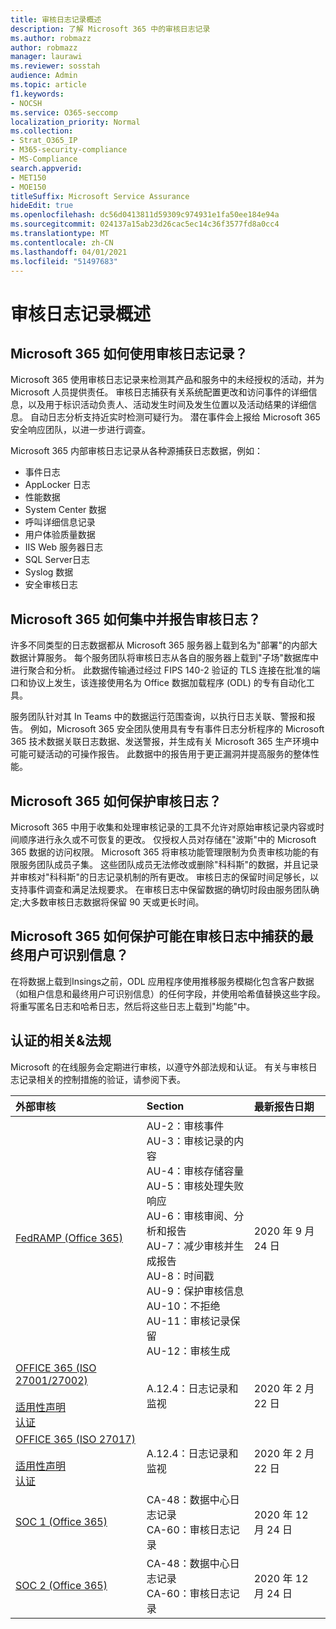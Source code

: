 ```yaml
---
title: 审核日志记录概述
description: 了解 Microsoft 365 中的审核日志记录
ms.author: robmazz
author: robmazz
manager: laurawi
ms.reviewer: sosstah
audience: Admin
ms.topic: article
f1.keywords:
- NOCSH
ms.service: O365-seccomp
localization_priority: Normal
ms.collection:
- Strat_O365_IP
- M365-security-compliance
- MS-Compliance
search.appverid:
- MET150
- MOE150
titleSuffix: Microsoft Service Assurance
hideEdit: true
ms.openlocfilehash: dc56d0413811d59309c974931e1fa50ee184e94a
ms.sourcegitcommit: 024137a15ab23d26cac5ec14c36f3577fd8a0cc4
ms.translationtype: MT
ms.contentlocale: zh-CN
ms.lasthandoff: 04/01/2021
ms.locfileid: "51497683"
---
```

# <a name="audit-logging-overview"></a>审核日志记录概述

## <a name="how-does-microsoft-365-employ-audit-logging"></a>Microsoft 365 如何使用审核日志记录？

Microsoft 365 使用审核日志记录来检测其产品和服务中的未经授权的活动，并为 Microsoft 人员提供责任。 审核日志捕获有关系统配置更改和访问事件的详细信息，以及用于标识活动负责人、活动发生时间及发生位置以及活动结果的详细信息。 自动日志分析支持近实时检测可疑行为。 潜在事件会上报给 Microsoft 365 安全响应团队，以进一步进行调查。

Microsoft 365 内部审核日志记录从各种源捕获日志数据，例如：

- 事件日志
- AppLocker 日志
- 性能数据
- System Center 数据
- 呼叫详细信息记录
- 用户体验质量数据
- IIS Web 服务器日志
- SQL Server日志
- Syslog 数据
- 安全审核日志

## <a name="how-does-microsoft-365-centralize-and-report-on-audit-logs"></a>Microsoft 365 如何集中并报告审核日志？

许多不同类型的日志数据都从 Microsoft 365 服务器上载到名为"部署"的内部大数据计算服务。 每个服务团队将审核日志从各自的服务器上载到"子场"数据库中进行聚合和分析。 此数据传输通过经过 FIPS 140-2 验证的 TLS 连接在批准的端口和协议上发生，该连接使用名为 Office 数据加载程序 (ODL) 的专有自动化工具。

服务团队针对其 In Teams 中的数据运行范围查询，以执行日志关联、警报和报告。 例如，Microsoft 365 安全团队使用具有专有事件日志分析程序的 Microsoft 365 技术数据关联日志数据、发送警报，并生成有关 Microsoft 365 生产环境中可能可疑活动的可操作报告。 此数据中的报告用于更正漏洞并提高服务的整体性能。

## <a name="how-does-microsoft-365-protect-audit-logs"></a>Microsoft 365 如何保护审核日志？

Microsoft 365 中用于收集和处理审核记录的工具不允许对原始审核记录内容或时间顺序进行永久或不可恢复的更改。 仅授权人员对存储在"波斯"中的 Microsoft 365 数据的访问权限。 Microsoft 365 将审核功能管理限制为负责审核功能的有限服务团队成员子集。 这些团队成员无法修改或删除"科科斯"的数据，并且记录并审核对"科科斯"的日志记录机制的所有更改。 审核日志的保留时间足够长，以支持事件调查和满足法规要求。 在审核日志中保留数据的确切时段由服务团队确定;大多数审核日志数据将保留 90 天或更长时间。

## <a name="how-does-microsoft-365-protect-end-user-identifiable-information-that-may-be-captured-in-audit-logs"></a>Microsoft 365 如何保护可能在审核日志中捕获的最终用户可识别信息？

在将数据上载到Insings之前，ODL 应用程序使用推移服务模糊化包含客户数据（如租户信息和最终用户可识别信息）的任何字段，并使用哈希值替换这些字段。 将重写匿名日志和哈希日志，然后将这些日志上载到"均能"中。

## <a name="related-external-regulations--certifications"></a>认证的相关&法规

Microsoft 的在线服务会定期进行审核，以遵守外部法规和认证。 有关与审核日志记录相关的控制措施的验证，请参阅下表。

| **外部审核** | **Section** | **最新报告日期** |
|:--------------------|:------------|:-----------------------|
| [FedRAMP (Office 365) ](https://compliance.microsoft.com/compliancemanager) | AU-2：审核事件 <br> AU-3：审核记录的内容 <br> AU-4：审核存储容量 <br> AU-5：审核处理失败响应 <br> AU-6：审核审阅、分析和报告 <br> AU-7：减少审核并生成报告 <br> AU-8：时间戳 <br> AU-9：保护审核信息  <br> AU-10：不拒绝 <br> AU-11：审核记录保留 <br> AU-12：审核生成  | 2020 年 9 月 24 日 | 
| [OFFICE 365 (ISO 27001/27002) ](https://servicetrust.microsoft.com/ViewPage/MSComplianceGuideV3?command=Download&downloadType=Document&downloadId=d7864d4f-e053-4cc4-a964-fa526d07c3be&tab=7027ead0-3d6b-11e9-b9e1-290b1eb4cdeb&docTab=7027ead0-3d6b-11e9-b9e1-290b1eb4cdeb_ISO_Reports) <br><br> [适用性声明](https://servicetrust.microsoft.com/ViewPage/MSComplianceGuide?command=Download&downloadType=Document&downloadId=8ee1e46b-2ada-4e7b-bb7d-4c55a8cb6fcd&docTab=4ce99610-c9c0-11e7-8c2c-f908a777fa4d_ISO_Reports) <br> [认证](https://servicetrust.microsoft.com/ViewPage/MSComplianceGuideV3?command=Download&downloadType=Document&downloadId=1e84a14a-2468-45ac-9412-5e53250d57ec&tab=7027ead0-3d6b-11e9-b9e1-290b1eb4cdeb&docTab=7027ead0-3d6b-11e9-b9e1-290b1eb4cdeb_ISO_Reports) | A.12.4：日志记录和监视 | 2020 年 2 月 22 日 |
| [OFFICE 365 (ISO 27017) ](https://servicetrust.microsoft.com/ViewPage/MSComplianceGuideV3?command=Download&downloadType=Document&downloadId=d7864d4f-e053-4cc4-a964-fa526d07c3be&tab=7027ead0-3d6b-11e9-b9e1-290b1eb4cdeb&docTab=7027ead0-3d6b-11e9-b9e1-290b1eb4cdeb_ISO_Reports) <br><br> [适用性声明](https://servicetrust.microsoft.com/ViewPage/MSComplianceGuide?command=Download&downloadType=Document&downloadId=8ee1e46b-2ada-4e7b-bb7d-4c55a8cb6fcd&docTab=4ce99610-c9c0-11e7-8c2c-f908a777fa4d_ISO_Reports) <br> [认证](https://servicetrust.microsoft.com/ViewPage/MSComplianceGuideV3?command=Download&downloadType=Document&downloadId=70de0999-5451-43a3-9ef4-761e8fbfb1a3&tab=7027ead0-3d6b-11e9-b9e1-290b1eb4cdeb&docTab=7027ead0-3d6b-11e9-b9e1-290b1eb4cdeb_ISO_Reports) | A.12.4：日志记录和监视 | 2020 年 2 月 22 日 |
| [SOC 1 (Office 365)](https://servicetrust.microsoft.com/ViewPage/MSComplianceGuideV3?command=Download&downloadType=Document&downloadId=90df3f9c-3aaf-4dbf-99d0-ca9f2991721b&tab=7027ead0-3d6b-11e9-b9e1-290b1eb4cdeb&docTab=7027ead0-3d6b-11e9-b9e1-290b1eb4cdeb_SOC_%2F_SSAE_16_Reports) | CA-48：数据中心日志记录 <br> CA-60：审核日志记录 | 2020 年 12 月 24 日 |
| [SOC 2 (Office 365) ](https://servicetrust.microsoft.com/ViewPage/MSComplianceGuideV3?command=Download&downloadType=Document&downloadId=a73c1738-7892-42b7-acd3-87b6371c53f6&tab=7027ead0-3d6b-11e9-b9e1-290b1eb4cdeb&docTab=7027ead0-3d6b-11e9-b9e1-290b1eb4cdeb_SOC_%2F_SSAE_16_Reports) | CA-48：数据中心日志记录 <br> CA-60：审核日志记录 | 2020 年 12 月 24 日|
